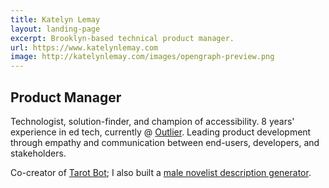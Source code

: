 ```yaml
---
title: Katelyn Lemay
layout: landing-page
excerpt: Brooklyn-based technical product manager.
url: https://www.katelynlemay.com
image: http://katelynlemay.com/images/opengraph-preview.png
---
```

## Product Manager
Technologist, solution-finder, and champion of accessibility. 8 years' experience in ed tech, currently @ [Outlier](https://www.outlier.org/). Leading product development through empathy and communication between end-users, developers, and stakeholders.

Co-creator of [Tarot Bot](https://tarotbot.cards/); I also built a [male novelist description generator](https://www.katelynlemay.com/male-novelist).
